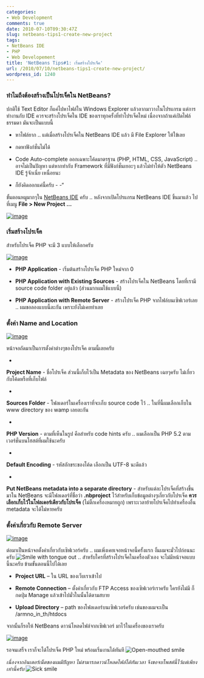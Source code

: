 ```yaml
---
categories:
- Web Development
comments: true
date: 2010-07-10T09:30:47Z
slug: netbeans-tips1-create-new-project
tags:
- NetBeans IDE
- PHP
- Web Developement
title: 'NetBeans Tips#1: เริ่มสร้างโปรเจ็ค'
url: /2010/07/10/netbeans-tips1-create-new-project/
wordpress_id: 1240
---
```


### ทำไมถึงต้องสร้างเป็นโปรเจ็คใน NetBeans?


ปกติใช้ Text Editor ก็แค่ไปหาไฟล์ใน Windows Explorer แล้วลากมาวางในโปรแกรม แต่การทำงานกับ IDE ควรจะสร้างโปรเจ็คใน IDE ของเราทุกครั้งที่ทำโปรเจ็คใหม่ เนื่องจากถ้าแค่เปิดไฟล์ธรรมดา มันจะเป็นแบบนี้




  * หาไฟล์ยาก .. แต่เมื่อสร้างโปรเจ็คใน NetBeans IDE แล้ว มี File Explorer ให้ใข้เลย


  * กดหาฟังก์ชั่นไม่ได้


  * Code Auto-complete ออกเฉพาะโค้ดมาตรฐาน (PHP, HTML, CSS, JavaScript) .. อาจไม่เป็นปัญหา แต่หากทำกับ Framework ที่มีฟังก์ชั่นเยอะๆ แล้วไม่ทำให้ตัว NetBeans IDE รู้จักเนี่ย เหนื่อยนะ


  * ก็ยังคิดออกแค่นี้ครับ - -“


ขั้นตอนหมูมากๆใน [NetBeans IDE](https://armno.in.th/content/netbeans-ide) ครับ .. หลังจากเปิดโปรแกรม NetBeans IDE ขึ้นมาแล้ว ไปที่เมนู **File > New Project …**

[![image](https://files.armno.in.th/uploads/2010/07/image_thumb.png)](https://files.armno.in.th/uploads/2010/07/image.png)




### เริ่มสร้างโปรเจ็ค


สำหรับโปรเจ็ค PHP จะมี 3 แบบให้เลือกครับ

[![image](https://files.armno.in.th/uploads/2010/07/image_thumb1.png)](https://files.armno.in.th/uploads/2010/07/image1.png)




  * **PHP Application** - เริ่มต้นสร้างโปรเจ็ค PHP ใหม่จาก 0


  * **PHP Application with Existing Sources** - สร้างโปรเจ็คใน NetBeans โดยที่เรามี source code folder อยู่แล้ว (ส่วนมากผมใช้แบบนี้)


  * **PHP Application with Remote Server** - สร้างโปรเจ็ค PHP จากไฟล์บนเซิฟเวอร์เลย .. ผมขอลองแบบนี้ละกัน เพราะยังไม่เคยทำเลย




### ตั้งค่า Name and Location


[![image](https://files.armno.in.th/uploads/2010/07/image_thumb2.png)](https://files.armno.in.th/uploads/2010/07/image2.png)

หน้าจอถัดมาเป็นการตั้งค่าต่างๆของโปรเจ็ค ตามนี้เลยครับ




  *


**Project Name** - ชื่อโปรเจ็ค ส่วนนี้เก็บไว้เป็น Metadata ของ NetBeans เฉยๆครับ ไม่เกี่ยวกับโค้ดหรือที่เก็บไฟล์



  *


**Sources Folder** - โฟลเดอร์ในเครื่องเราที่จะเก็บ source code ไว้ .. ในที่นี้ผมเลือกเก็บใน www directory ของ wamp เลยละกัน



  *


**PHP Version** - ตามที่เห็นในรูป คือสำหรับ code hints ครับ .. ผมเลือกเป็น PHP 5.2 ตามเวอร์ชั่นบนโฮสต์ที่ผมใช้นะครับ



  *


**Default Encoding** - รหัสอักขระของโค้ด เลือกเป็น UTF-8 นะดีแล้ว



  *


**Put NetBeans metadata into a separate directory** - สำหรับแต่ละโปรเจ็คที่สร้างขึ้นมาใน NetBeans จะมีโฟลเดอร์ที่ชื่อว่า **.nbproject** ไว้สำหรับเก็บข้อมูลต่างๆเกี่ยวกับโปรเจ็ค **ควรเลือกเก็บไว้ในโฟลเดอร์เดียวกับโปรเจ็ค** (ไม่ติ๊กเครื่องหมายถูก) เพราะเวลาย้ายโปรเจ็คไปทำเครื่องอื่น metadata จะได้ไม่หายครับ





### ตั้งค่าเกี่ยวกับ Remote Server


[![image](https://files.armno.in.th/uploads/2010/07/image_thumb3.png)](https://files.armno.in.th/uploads/2010/07/image3.png)

ต่อมาเป็นหน้าจอตั้งค่าเกี่ยวกับเซิฟเวอร์ครับ .. ผมเพิ่งเคยเจอหน้าจอนี้ครั้งแรก งั้นผมจะมั่วไปก่อนนะครับ ![Smile with tongue out](https://files.armno.in.th/uploads/2010/07/wlEmoticonsmilewithtongueout.png) .. สำหรับใครที่สร้างโปรเจ็คในเครื่องตัวเอง จะไม่มีหน้าจอแบบนี้นะครับ ข้ามขั้นตอนนี้ไปได้เลย




  * **Project URL** – ใน URL ของเว็บเราเข้าไป


  * **Remote Connection** – ตั้งค่าเกี่ยวกับ FTP Access ของเซิฟเวอร์เราครับ ใครยังไม่มี ก็กดปุ่ม Manage แล้วเข้าไปมั่วในนั้นได้ตามสบาย


  * **Upload Directory** – path ของโฟลเดอร์บนเซิฟเวอร์ครับ เช่นของผมจะเป็น /armno_in_th/htdocs


จากนั้นก็รอให้ NetBeans ดาวน์โหลดไฟล์จากเซิฟเวอร์ มาไว้ในเครื่องของเราครับ

[![image](https://files.armno.in.th/uploads/2010/07/image_thumb4.png)](https://files.armno.in.th/uploads/2010/07/image4.png)

รอจนเสร็จ เราก็จะได้โปรเจ็ค PHP ใหม่ พร้อมเริ่มงานได้ทันที ![Open-mouthed smile](https://files.armno.in.th/uploads/2010/07/wlEmoticonopenmouthedsmile.png)

_เนื่องจากอินเตอร์เน็ตของผมมีปัญหา ไม่สามารถดาวน์โหลดไฟล์ได้ทันเวลา จึงขอจบโพสต์นี้ไว้แต่เพียงเท่านี้ครับ_ ![Sick smile](https://files.armno.in.th/uploads/2010/07/wlEmoticonsicksmile.png)
